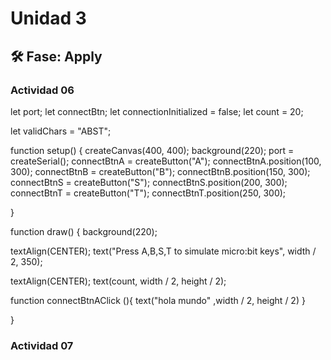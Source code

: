 # Unidad 3


## 🛠 Fase: Apply


### Actividad 06

let port;
let connectBtn;
let connectionInitialized = false;
let count = 20;

let validChars = "ABST";

function setup() {
  createCanvas(400, 400);
  background(220);
  port = createSerial();
  connectBtnA = createButton("A");
  connectBtnA.position(100, 300);
  connectBtnB = createButton("B");
  connectBtnB.position(150, 300);
  connectBtnS = createButton("S");
  connectBtnS.position(200, 300);
  connectBtnT = createButton("T");
  connectBtnT.position(250, 300);

}



function draw() {
  background(220);
 

  textAlign(CENTER);
  text("Press A,B,S,T to simulate micro:bit keys", width / 2, 350);
  
textAlign(CENTER);
  text(count, width / 2, height / 2);
  
  function connectBtnAClick (){
     text("hola mundo" ,width / 2, height / 2) }
  
}


### Actividad 07
